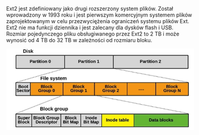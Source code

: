Ext2 jest zdefiniowany jako drugi rozszerzony system plików. Został wprowadzony w 1993 roku i jest pierwszym komercyjnym systemem plików zaprojektowanym w celu przezwyciężenia ograniczeń systemu plików Ext. Ext2 nie ma funkcji dziennika i jest zalecany dla dysków flash i USB. Rozmiar pojedynczego pliku obsługiwanego przez Ext2 to 2 TB i może wynosić od 4 TB do 32 TB w zależności od rozmiaru bloku.

![wprowadzenie](/grafiki/3_4_2_ext2.png)
